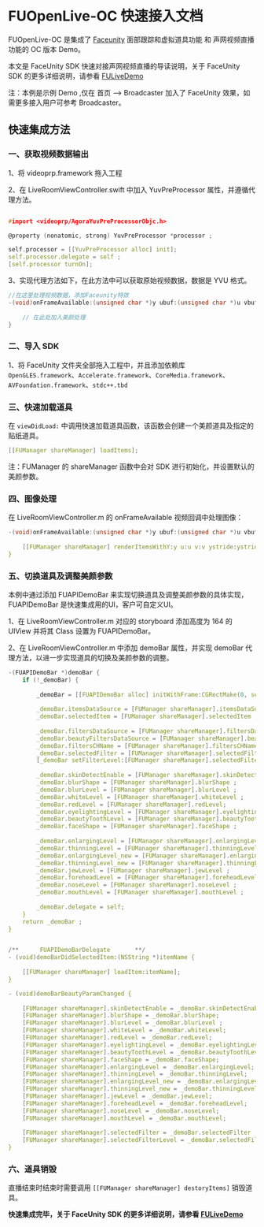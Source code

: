 # FUOpenLive-OC 快速接入文档

FUOpenLive-OC 是集成了 [Faceunity](https://github.com/Faceunity/FULiveDemo/tree/dev) 面部跟踪和虚拟道具功能 和 声网视频直播 功能的 OC 版本 Demo。

本文是 FaceUnity SDK 快速对接声网视频直播的导读说明，关于 FaceUnity SDK 的更多详细说明，请参看 [FULiveDemo](https://github.com/Faceunity/FULiveDemo/tree/dev)

注：本例是示例 Demo ,仅在 首页 --> Broadcaster 加入了 FaceUnity 效果，如需更多接入用户可参考 Broadcaster。


## 快速集成方法

### 一、获取视频数据输出

1、将 videoprp.framework 拖入工程

2、在 LiveRoomViewController.swift 中加入 YuvPreProcessor 属性，并遵循代理方法。

```C

#import <videoprp/AgoraYuvPreProcessorObjc.h>

@property (nonatomic, strong) YuvPreProcessor *processor ;

self.processor = [[YuvPreProcessor alloc] init];
self.processor.delegate = self ;
[self.processor turnOn];
```

3、实现代理方法如下，在此方法中可以获取原始视频数据，数据是 YVU 格式。

```C
//在这里处理视频数据，添加Faceunity特效
-(void)onFrameAvailable:(unsigned char *)y ubuf:(unsigned char *)u vbuf:(unsigned char *)v ystride:(int)ystride ustride:(int)ustride vstride:(int)vstride width:(int)width height:(int)height {
    
    // 在此处加入美颜处理
}
```

### 二、导入 SDK

1、将 FaceUnity 文件夹全部拖入工程中，并且添加依赖库 `OpenGLES.framework`、`Accelerate.framework`、`CoreMedia.framework`、`AVFoundation.framework`、`stdc++.tbd`



### 三、快速加载道具

在 `viewDidLoad:` 中调用快速加载道具函数，该函数会创建一个美颜道具及指定的贴纸道具。

```c
[[FUManager shareManager] loadItems];
```

注：FUManager 的 shareManager 函数中会对 SDK 进行初始化，并设置默认的美颜参数。

### 四、图像处理

在 LiveRoomViewController.m 的 onFrameAvailable 视频回调中处理图像：

```c
-(void)onFrameAvailable:(unsigned char *)y ubuf:(unsigned char *)u vbuf:(unsigned char *)v ystride:(int)ystride ustride:(int)ustride vstride:(int)vstride width:(int)width height:(int)height {
    
    [[FUManager shareManager] renderItemsWithY:y u:u v:v ystride:ystride ustride:ustride vstride:vstride width:width height:height];
}
```

### 五、切换道具及调整美颜参数

本例中通过添加 FUAPIDemoBar 来实现切换道具及调整美颜参数的具体实现，FUAPIDemoBar 是快速集成用的UI，客户可自定义UI。

1、在 LiveRoomViewController.m  对应的 storyboard 添加高度为 164 的 UIView 并将其 Class 设置为 FUAPIDemoBar。

2、在 LiveRoomViewController.m  中添加 demoBar 属性，并实现 demoBar 代理方法，以进一步实现道具的切换及美颜参数的调整。

```C
-(FUAPIDemoBar *)demoBar {
    if (!_demoBar) {
        
        _demoBar = [[FUAPIDemoBar alloc] initWithFrame:CGRectMake(0, self.view.frame.size.height - 164 - 34, self.view.frame.size.width, 164)];
        
        _demoBar.itemsDataSource = [FUManager shareManager].itemsDataSource;
        _demoBar.selectedItem = [FUManager shareManager].selectedItem ;
        
        _demoBar.filtersDataSource = [FUManager shareManager].filtersDataSource ;
        _demoBar.beautyFiltersDataSource = [FUManager shareManager].beautyFiltersDataSource ;
        _demoBar.filtersCHName = [FUManager shareManager].filtersCHName ;
        _demoBar.selectedFilter = [FUManager shareManager].selectedFilter ;
        [_demoBar setFilterLevel:[FUManager shareManager].selectedFilterLevel forFilter:[FUManager shareManager].selectedFilter] ;
        
        _demoBar.skinDetectEnable = [FUManager shareManager].skinDetectEnable;
        _demoBar.blurShape = [FUManager shareManager].blurShape ;
        _demoBar.blurLevel = [FUManager shareManager].blurLevel ;
        _demoBar.whiteLevel = [FUManager shareManager].whiteLevel ;
        _demoBar.redLevel = [FUManager shareManager].redLevel;
        _demoBar.eyelightingLevel = [FUManager shareManager].eyelightingLevel ;
        _demoBar.beautyToothLevel = [FUManager shareManager].beautyToothLevel ;
        _demoBar.faceShape = [FUManager shareManager].faceShape ;
        
        _demoBar.enlargingLevel = [FUManager shareManager].enlargingLevel ;
        _demoBar.thinningLevel = [FUManager shareManager].thinningLevel ;
        _demoBar.enlargingLevel_new = [FUManager shareManager].enlargingLevel_new ;
        _demoBar.thinningLevel_new = [FUManager shareManager].thinningLevel_new ;
        _demoBar.jewLevel = [FUManager shareManager].jewLevel ;
        _demoBar.foreheadLevel = [FUManager shareManager].foreheadLevel ;
        _demoBar.noseLevel = [FUManager shareManager].noseLevel ;
        _demoBar.mouthLevel = [FUManager shareManager].mouthLevel ;
        
        _demoBar.delegate = self;
    }
    return _demoBar ;
}


/**      FUAPIDemoBarDelegate       **/
- (void)demoBarDidSelectedItem:(NSString *)itemName {
    
    [[FUManager shareManager] loadItem:itemName];
}

- (void)demoBarBeautyParamChanged {
    
    [FUManager shareManager].skinDetectEnable = _demoBar.skinDetectEnable;
    [FUManager shareManager].blurShape = _demoBar.blurShape;
    [FUManager shareManager].blurLevel = _demoBar.blurLevel ;
    [FUManager shareManager].whiteLevel = _demoBar.whiteLevel;
    [FUManager shareManager].redLevel = _demoBar.redLevel;
    [FUManager shareManager].eyelightingLevel = _demoBar.eyelightingLevel;
    [FUManager shareManager].beautyToothLevel = _demoBar.beautyToothLevel;
    [FUManager shareManager].faceShape = _demoBar.faceShape;
    [FUManager shareManager].enlargingLevel = _demoBar.enlargingLevel;
    [FUManager shareManager].thinningLevel = _demoBar.thinningLevel;
    [FUManager shareManager].enlargingLevel_new = _demoBar.enlargingLevel_new;
    [FUManager shareManager].thinningLevel_new = _demoBar.thinningLevel_new;
    [FUManager shareManager].jewLevel = _demoBar.jewLevel;
    [FUManager shareManager].foreheadLevel = _demoBar.foreheadLevel;
    [FUManager shareManager].noseLevel = _demoBar.noseLevel;
    [FUManager shareManager].mouthLevel = _demoBar.mouthLevel;
    
    [FUManager shareManager].selectedFilter = _demoBar.selectedFilter ;
    [FUManager shareManager].selectedFilterLevel = _demoBar.selectedFilterLevel;
}
```



### 六、道具销毁

直播结束时结束时需要调用 `[[FUManager shareManager] destoryItems]`  销毁道具。



**快速集成完毕，关于 FaceUnity SDK 的更多详细说明，请参看 [FULiveDemo](https://github.com/Faceunity/FULiveDemo/tree/dev)**